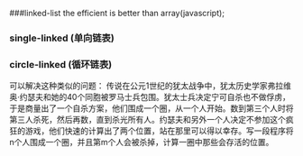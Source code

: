 ###linked-list
the efficient is better than array(javascript);

### single-linked (单向链表)

### circle-linked (循环链表)
可以解决这种类似的问题：
传说在公元1世纪的犹太战争中，犹太历史学家弗拉维奥·约瑟夫和她的40个同胞被罗马士兵包围。犹太士兵决定宁可自杀也不做俘虏，于是商量出了一个自杀方案，他们围成一个圈，从一个人开始。数到第三个人时将第三人杀死，然后再数，直到杀光所有人。约瑟夫和另外一个人决定不参加这个疯狂的游戏，他们快速的计算出了两个位置，站在那里可以得以幸存。写一段程序将n个人围成一个圈，并且第m个人会被杀掉，计算一圈中那些会存活的位置。